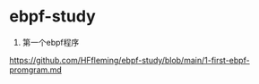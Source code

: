 # ebpf-study

1.  第一个ebpf程序

   https://github.com/HFfleming/ebpf-study/blob/main/1-first-ebpf-promgram.md

